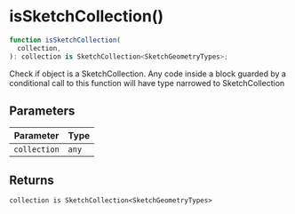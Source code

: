 # isSketchCollection()

```ts
function isSketchCollection(
  collection,
): collection is SketchCollection<SketchGeometryTypes>;
```

Check if object is a SketchCollection. Any code inside a block guarded by a conditional call to this function will have type narrowed to SketchCollection

## Parameters

| Parameter    | Type  |
| ------------ | ----- |
| `collection` | `any` |

## Returns

`collection is SketchCollection<SketchGeometryTypes>`
